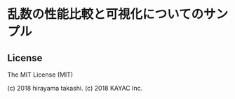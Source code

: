 # 乱数の性能比較と可視化についてのサンプル

License
--------

The MIT License (MIT)

(c) 2018 hirayama takashi. (c) 2018 KAYAC Inc.
